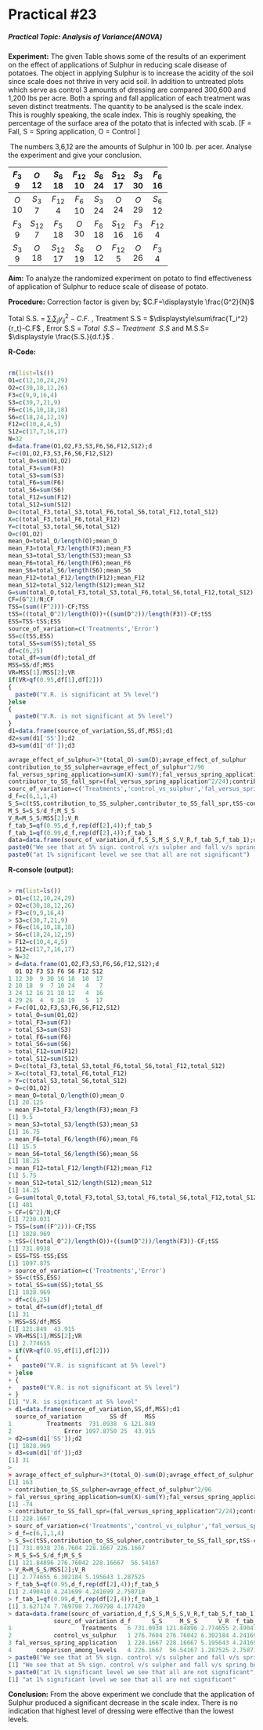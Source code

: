 # Practical #23

##### Practical Topic: Analysis of Variance(ANOVA)

**Experiment:** The given Table shows some of the results of an experiment on the effect of applications of Sulphur in reducing scale disease of potatoes. The object in applying Sulphur is to increase the acidity of the soil since scale does not thrive in very acid soil. In addition to untreated plots which serve as control 3 amounts of dressing are compared 300,600 and 1,200 lbs per acre. Both a spring and fall application of each treatment was seven distinct treatments. The quantity to be analysed is the scale index. This is roughly speaking, the scale index. This is roughly speaking, the percentage of the surface area of the potato that is infected with scab. [F = Fall, S = Spring application, O = Control  ]

​	The numbers 3,6,12 are the amounts of Sulphur in 100 lb. per acer. Analyse the experiment and give your conclusion.

| $F_3$  <br />9 |   $O$<br />12   |  $S_6$ <br />18  | $F_{12}$<br />10 | $S_6$<br />24 | $S_{12}$<br />17 | $S_3$<br />30 |  $F_6$<br />16  |
| :------------: | :-------------: | :--------------: | :--------------: | :-----------: | :--------------: | :-----------: | :-------------: |
|  $O$<br />10   |  $S_3$<br />7   | $F_{12}$<br />4  |  $F_6$<br />10   | $S_3$<br />24 |   $O$<br />24    |  $O$<br />29  |  $S_6$<br />12  |
|  $F_3$<br />9  | $S_{12}$<br />7 |  $F_5$<br />18   |   $O$<br />30    | $F_6$<br />18 | $S_{12}$<br />16 | $F_3$<br />16 | $F_{12}$<br />4 |
|  $S_3$<br />9  |   $O$<br />18   | $S_{12}$<br />17 |  $S_6$<br />19   |  $O$<br />12  | $F_{12}$<br />5  |  $O$<br />26  |  $F_3$ <br />4  |

**Aim:** To analyze the randomized experiment on potato to find effectiveness of application of Sulphur to reduce scale of disease of potato.

**Procedure:** Correction factor is given by; $C.F=\displaystyle \frac{G^2}{N}$  

Total S.S. = $\displaystyle \sum_i\sum_j{y_{ij}}^2-C.F.$ ,  Treatment S.S = $\displaystyle\sum\frac{T_i^2}{r_t}-C.F$ , Error S.S  = $Total ~~ S.S-Treatment ~~ S.S$ and  M.S.S= $\displaystyle \frac{S.S.}{d.f.}$ .

**R-Code:**  

```R

rm(list=ls())
O1=c(12,10,24,29)
O2=c(30,18,12,26)
F3=c(9,9,16,4)
S3=c(30,7,21,9)
F6=c(16,10,18,18)
S6=c(18,24,12,19)
F12=c(10,4,4,5)
S12=c(17,7,16,17)
N=32
d=data.frame(O1,O2,F3,S3,F6,S6,F12,S12);d
F=c(O1,O2,F3,S3,F6,S6,F12,S12)
total_O=sum(O1,O2)
total_F3=sum(F3)
total_S3=sum(S3)
total_F6=sum(F6)
total_S6=sum(S6)
total_F12=sum(F12)
total_S12=sum(S12)
D=c(total_F3,total_S3,total_F6,total_S6,total_F12,total_S12)
X=c(total_F3,total_F6,total_F12)
Y=c(total_S3,total_S6,total_S12)
O=c(O1,O2)
mean_O=total_O/length(O);mean_O
mean_F3=total_F3/length(F3);mean_F3
mean_S3=total_S3/length(S3);mean_S3
mean_F6=total_F6/length(F6);mean_F6
mean_S6=total_S6/length(S6);mean_S6
mean_F12=total_F12/length(F12);mean_F12
mean_S12=total_S12/length(S12);mean_S12
G=sum(total_O,total_F3,total_S3,total_F6,total_S6,total_F12,total_S12);G
CF=(G^2)/N;CF
TSS=(sum((F^2)))-CF;TSS
tSS=((total_O^2)/length(O))+((sum(D^2))/length(F3))-CF;tSS
ESS=TSS-tSS;ESS
source_of_variation=c('Treatments','Error')
SS=c(tSS,ESS)
total_SS=sum(SS);total_SS
df=c(6,25)
total_df=sum(df);total_df
MSS=SS/df;MSS
VR=MSS[1]/MSS[2];VR
if(VR>qf(0.95,df[1],df[2]))
{
  paste0("V.R. is significant at 5% level")
}else
{
  paste0("V.R. is not significant at 5% level")
}
d1=data.frame(source_of_variation,SS,df,MSS);d1
d2=sum(d1['SS']);d2
d3=sum(d1['df']);d3

avrage_effect_of_sulphur=3*(total_O)-sum(D);avrage_effect_of_sulphur
contribution_to_SS_sulpher=avrage_effect_of_sulphur^2/96
fal_versus_spring_application=sum(X)-sum(Y);fal_versus_spring_application
contributor_to_SS_fall_spr=(fal_versus_spring_application^2/24);contributor_to_SS_fall_spr
sourc_of_variation=c('Treatments','control_vs_sulphur','fal_versus_spring_application','comparison_among_levels')
d_f=c(6,1,1,4)
S_S=c(tSS,contribution_to_SS_sulpher,contributor_to_SS_fall_spr,tSS-contribution_to_SS_sulpher-contributor_to_SS_fall_spr);S_S
M_S_S=S_S/d_f;M_S_S
V_R=M_S_S/MSS[2];V_R
f_tab_5=qf(0.95,d_f,rep(df[2],4));f_tab_5 
f_tab_1=qf(0.99,d_f,rep(df[2],4));f_tab_1
data=data.frame(sourc_of_variation,d_f,S_S,M_S_S,V_R,f_tab_5,f_tab_1);data
paste0("We see that at 5% sign. control v/s sulpher and fall v/s spring but comperision among level is not significant")
paste0("at 1% significant level we see that all are not significant")
```

**R-console (output):** 

```R

> rm(list=ls())
> O1=c(12,10,24,29)
> O2=c(30,18,12,26)
> F3=c(9,9,16,4)
> S3=c(30,7,21,9)
> F6=c(16,10,18,18)
> S6=c(18,24,12,19)
> F12=c(10,4,4,5)
> S12=c(17,7,16,17)
> N=32
> d=data.frame(O1,O2,F3,S3,F6,S6,F12,S12);d
  O1 O2 F3 S3 F6 S6 F12 S12
1 12 30  9 30 16 18  10  17
2 10 18  9  7 10 24   4   7
3 24 12 16 21 18 12   4  16
4 29 26  4  9 18 19   5  17
> F=c(O1,O2,F3,S3,F6,S6,F12,S12)
> total_O=sum(O1,O2)
> total_F3=sum(F3)
> total_S3=sum(S3)
> total_F6=sum(F6)
> total_S6=sum(S6)
> total_F12=sum(F12)
> total_S12=sum(S12)
> D=c(total_F3,total_S3,total_F6,total_S6,total_F12,total_S12)
> X=c(total_F3,total_F6,total_F12)
> Y=c(total_S3,total_S6,total_S12)
> O=c(O1,O2)
> mean_O=total_O/length(O);mean_O
[1] 20.125
> mean_F3=total_F3/length(F3);mean_F3
[1] 9.5
> mean_S3=total_S3/length(S3);mean_S3
[1] 16.75
> mean_F6=total_F6/length(F6);mean_F6
[1] 15.5
> mean_S6=total_S6/length(S6);mean_S6
[1] 18.25
> mean_F12=total_F12/length(F12);mean_F12
[1] 5.75
> mean_S12=total_S12/length(S12);mean_S12
[1] 14.25
> G=sum(total_O,total_F3,total_S3,total_F6,total_S6,total_F12,total_S12);G
[1] 481
> CF=(G^2)/N;CF
[1] 7230.031
> TSS=(sum((F^2)))-CF;TSS
[1] 1828.969
> tSS=((total_O^2)/length(O))+((sum(D^2))/length(F3))-CF;tSS
[1] 731.0938
> ESS=TSS-tSS;ESS
[1] 1097.875
> source_of_variation=c('Treatments','Error')
> SS=c(tSS,ESS)
> total_SS=sum(SS);total_SS
[1] 1828.969
> df=c(6,25)
> total_df=sum(df);total_df
[1] 31
> MSS=SS/df;MSS
[1] 121.849  43.915
> VR=MSS[1]/MSS[2];VR
[1] 2.774655
> if(VR>qf(0.95,df[1],df[2]))
+ {
+   paste0("V.R. is significant at 5% level")
+ }else
+ {
+   paste0("V.R. is not significant at 5% level")
+ }
[1] "V.R. is significant at 5% level"
> d1=data.frame(source_of_variation,SS,df,MSS);d1
  source_of_variation        SS df     MSS
1          Treatments  731.0938  6 121.849
2               Error 1097.8750 25  43.915
> d2=sum(d1['SS']);d2
[1] 1828.969
> d3=sum(d1['df']);d3
[1] 31
> 
> avrage_effect_of_sulphur=3*(total_O)-sum(D);avrage_effect_of_sulphur
[1] 163
> contribution_to_SS_sulpher=avrage_effect_of_sulphur^2/96
> fal_versus_spring_application=sum(X)-sum(Y);fal_versus_spring_application
[1] -74
> contributor_to_SS_fall_spr=(fal_versus_spring_application^2/24);contributor_to_SS_fall_spr
[1] 228.1667
> sourc_of_variation=c('Treatments','control_vs_sulphur','fal_versus_spring_application','comparison_among_levels')
> d_f=c(6,1,1,4)
> S_S=c(tSS,contribution_to_SS_sulpher,contributor_to_SS_fall_spr,tSS-contribution_to_SS_sulpher-contributor_to_SS_fall_spr);S_S
[1] 731.0938 276.7604 228.1667 226.1667
> M_S_S=S_S/d_f;M_S_S
[1] 121.84896 276.76042 228.16667  56.54167
> V_R=M_S_S/MSS[2];V_R
[1] 2.774655 6.302184 5.195643 1.287525
> f_tab_5=qf(0.95,d_f,rep(df[2],4));f_tab_5 
[1] 2.490410 4.241699 4.241699 2.758710
> f_tab_1=qf(0.99,d_f,rep(df[2],4));f_tab_1
[1] 3.627174 7.769798 7.769798 4.177420
> data=data.frame(sourc_of_variation,d_f,S_S,M_S_S,V_R,f_tab_5,f_tab_1);data
             sourc_of_variation d_f      S_S     M_S_S      V_R  f_tab_5  f_tab_1
1                    Treatments   6 731.0938 121.84896 2.774655 2.490410 3.627174
2            control_vs_sulphur   1 276.7604 276.76042 6.302184 4.241699 7.769798
3 fal_versus_spring_application   1 228.1667 228.16667 5.195643 4.241699 7.769798
4       comparison_among_levels   4 226.1667  56.54167 1.287525 2.758710 4.177420
> paste0("We see that at 5% sign. control v/s sulpher and fall v/s spring but comperision among level is not significant")
[1] "We see that at 5% sign. control v/s sulpher and fall v/s spring but comperision among level is not significant"
> paste0("at 1% significant level we see that all are not significant")
[1] "at 1% significant level we see that all are not significant"

```

**Conclusion:** From the above experiment we conclude that the application of Sulphur produced a significant decrease in the scale index. There is no indication that highest level of dressing were effective than the lowest levels.

